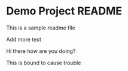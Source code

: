 # Demo Project README

This is a sample readme file

Add more text

Hi there how are you doing?

This is bound to cause trouble
